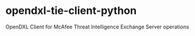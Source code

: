 # opendxl-tie-client-python
OpenDXL Client for McAfee Threat Intelligence Exchange Server operations
